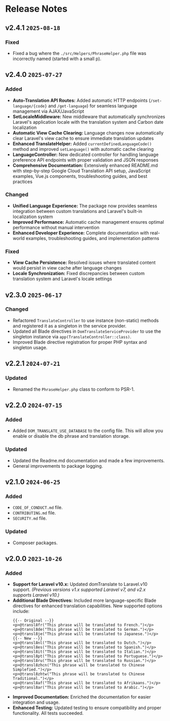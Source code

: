 # Release Notes

## v2.4.1 `2025-08-18`

### Fixed
- Fixed a bug where the `./src/Helpers/PhraseHelper.php` file was incorrectly named (started with a small p).

## v2.4.0 `2025-07-27`

### Added
- **Auto-Translation API Routes:** Added automatic HTTP endpoints (`/set-language/{code}` and `/get-language`) for seamless language management via AJAX/JavaScript
- **SetLocaleMiddleware:** New middleware that automatically synchronizes Laravel's application locale with the translation system and Carbon date localization
- **Automatic View Cache Clearing:** Language changes now automatically clear Laravel's view cache to ensure immediate translation updates
- **Enhanced TranslateHelper:** Added `currentDefinedLanguageCode()` method and improved `setLanguage()` with automatic cache clearing
- **LanguageController:** New dedicated controller for handling language preference API endpoints with proper validation and JSON responses
- **Comprehensive Documentation:** Extensively enhanced README.md with step-by-step Google Cloud Translation API setup, JavaScript examples, Vue.js components, troubleshooting guides, and best practices

### Changed
- **Unified Language Experience:** The package now provides seamless integration between custom translations and Laravel's built-in localization system
- **Improved Performance:** Automatic cache management ensures optimal performance without manual intervention
- **Enhanced Developer Experience:** Complete documentation with real-world examples, troubleshooting guides, and implementation patterns

### Fixed
- **View Cache Persistence:** Resolved issues where translated content would persist in view cache after language changes
- **Locale Synchronization:** Fixed discrepancies between custom translation system and Laravel's locale settings


## v2.3.0 `2025-06-17`

### Changed
- Refactored `TranslateController` to use instance (non-static) methods and registered it as a singleton in the service provider.
- Updated all Blade directives in `DomTranslateServiceProvider` to use the singleton instance via `app(TranslateController::class)`.
- Improved Blade directive registration for proper PHP syntax and singleton usage.


## v2.2.1 `2024-07-21`
### Updated
- Renamed the `PhraseHelper.php` class to conform to PSR-1.

## v2.2.0 `2024-07-15`
### Added
- Added `DOM_TRANSLATE_USE_DATABASE` to the config file. This will allow you enable or disable the db phrase and translation storage.

### Updated
- Updated the Readme.md documentation and made a few improvements.
- General improvements to package logging.

## v2.1.0 `2024-06-25`
### Added
- `CODE_OF_CONDUCT.md` file.
- `CONTRIBUTING.md` file.
- `SECURITY.md` file.

### Updated
- Composer packages.

## v2.0.0 `2023-10-26`
### Added
- **Support for Laravel v10.x:** Updated domTranslate to Laravel.v10 support. _(Previous versions v1.x supported Laravel v7, and v2.x supports Laravel v10.)_
- **Additional Blade Directives:** Included more language-specific Blade directives for enhanced translation capabilities. New supported options include:
    ```blade
    {{-- Original --}}
    <p>@transl8fr("This phrase will be translated to French.")</p>
    <p>@transl8de("This phrase will be translated to German.")</p>
    <p>@transl8je("This phrase will be translated to Japanese.")</p>
    {{-- New --}}
    <p>@transl8nl("This phrase will be translated to Dutch.")</p>
    <p>@transl8es("This phrase will be translated to Spanish.")</p>
    <p>@transl8it("This phrase will be translated to Italian.")</p>
    <p>@transl8pt("This phrase will be translated to Portuguese.")</p>
    <p>@transl8ru("This phrase will be translated to Russian.")</p>
    <p>@transl8zhcn("This phrase will be translated to Chinese Simplefied.")</p>
    <p>@transl8zhtw("This phrase will be translated to Chinese Traditional.")</p>
    <p>@transl8af("This phrase will be translated to Afrikaans.")</p>
    <p>@transl8ar("This phrase will be translated to Arabic.")</p>
    ```
- **Improved Documentation:** Enriched the documentation for easier integration and usage.
- **Enhanced Testing:** Updated testing to ensure compatibility and proper functionality. All tests succeeded.
